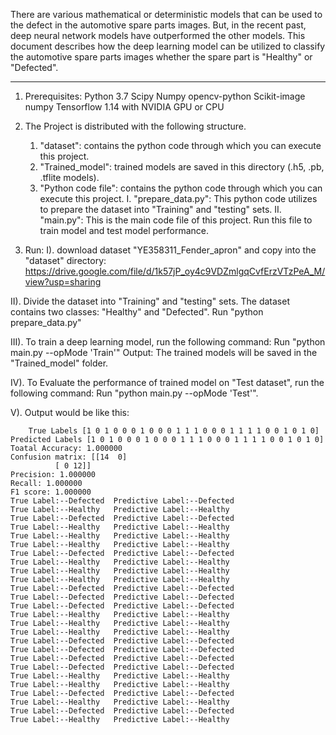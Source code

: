 There are various mathematical or deterministic models that can be used to the defect in the automotive spare parts images. But, in the recent past, deep neural network models have outperformed the other models. This document describes how the deep learning model can be utilized to classify the automotive spare parts images whether the spare part is "Healthy" or "Defected".
____________________________________________________________________________
1. Prerequisites:
    Python 3.7
    Scipy
    Numpy
    opencv-python
    Scikit-image
    numpy
    Tensorflow 1.14 with NVIDIA GPU or CPU

2. The Project is distributed with the following structure.
    1. "dataset":          contains the python code through which you can execute this project.
    2. "Trained_model":    trained models are saved in this directory (.h5, .pb, .tflite models).
    3. "Python code file": contains the python code through which you can execute this project.
            I. "prepare_data.py": This python code utilizes to prepare the dataset into "Training" and "testing" sets.
            II. "main.py": This is the main code file of this project. Run this file to train model and test model performance.

    
3. Run:
I). download dataset "YE358311_Fender_apron" and copy into the "dataset" directory:
                    https://drive.google.com/file/d/1k57jP_oy4c9VDZmlgqCvfErzVTzPeA_M/view?usp=sharing

II). Divide the dataset into "Training" and "testing" sets. The dataset contains two classes: "Healthy" and "Defected".
        Run "python prepare_data.py"

III). To train a deep learning model, run the following command:
            Run "python main.py --opMode 'Train'"
   Output: The trained models will be saved in the "Trained_model" folder.


IV). To Evaluate the performance of trained  model on "Test dataset", run the following command:
							Run  "python main.py --opMode 'Test'". 

V). Output would be like this:
        
        
        True Labels [1 0 1 0 0 0 1 0 0 0 1 1 1 0 0 0 1 1 1 1 0 0 1 0 1 0]
	Predicted Labels [1 0 1 0 0 0 1 0 0 0 1 1 1 0 0 0 1 1 1 1 0 0 1 0 1 0]
	Toatal Accuracy: 1.000000
	Confusion matrix: [[14  0]
	 		  [ 0 12]]
	Precision: 1.000000
	Recall: 1.000000
	F1 score: 1.000000
	True Label:--Defected  Predictive Label:--Defected
	True Label:--Healthy   Predictive Label:--Healthy
	True Label:--Defected  Predictive Label:--Defected
	True Label:--Healthy   Predictive Label:--Healthy
	True Label:--Healthy   Predictive Label:--Healthy
	True Label:--Healthy   Predictive Label:--Healthy
	True Label:--Defected  Predictive Label:--Defected
	True Label:--Healthy   Predictive Label:--Healthy
	True Label:--Healthy   Predictive Label:--Healthy
	True Label:--Healthy   Predictive Label:--Healthy
	True Label:--Defected  Predictive Label:--Defected
	True Label:--Defected  Predictive Label:--Defected
	True Label:--Defected  Predictive Label:--Defected
	True Label:--Healthy   Predictive Label:--Healthy
	True Label:--Healthy   Predictive Label:--Healthy
	True Label:--Healthy   Predictive Label:--Healthy
	True Label:--Defected  Predictive Label:--Defected
	True Label:--Defected  Predictive Label:--Defected
	True Label:--Defected  Predictive Label:--Defected
	True Label:--Defected  Predictive Label:--Defected
	True Label:--Healthy   Predictive Label:--Healthy
	True Label:--Healthy   Predictive Label:--Healthy
	True Label:--Defected  Predictive Label:--Defected
	True Label:--Healthy   Predictive Label:--Healthy
	True Label:--Defected  Predictive Label:--Defected
	True Label:--Healthy   Predictive Label:--Healthy

